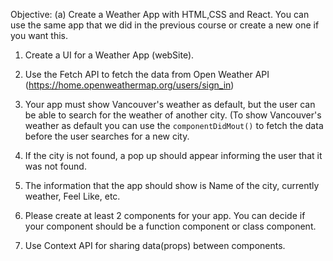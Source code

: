Objective: (a) Create a Weather App with HTML,CSS and React. You can use the same app that
we did in the previous course or create a new one if you want this.
1. Create a UI for a Weather App (webSite).
2. Use the Fetch API to fetch the data from Open Weather API
(https://home.openweathermap.org/users/sign_in)
3. Your app must show Vancouver's weather as default, but the user can be able to search
for the weather of another city. (To show Vancouver's weather as default you can use
the `componentDidMout()` to fetch the data before the user searches for a new city.

4. If the city is not found, a pop up should appear informing the user that it was not found.
5. The information that the app should show is Name of the city, currently weather, Feel
Like, etc.
6. Please create at least 2 components for your app. You can decide if your component
should be a function component or class component.
7. Use Context API for sharing data(props) between components.